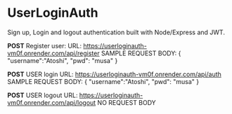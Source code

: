 # UserLoginAuth
Sign up, Login and logout authentication built with Node/Express and JWT.


**POST**
Register user:
URL: https://userloginauth-vm0f.onrender.com/api/register
SAMPLE REQUEST BODY: 
{
    "username":"Atoshi",
    "pwd": "musa"
}

**POST**
USER login
URL: https://userloginauth-vm0f.onrender.com/api/auth
SAMPLE REQUEST BODY:
{
    "username":"Atoshi",
    "pwd": "musa"
}

**POST**
USER logout
URL: https://userloginauth-vm0f.onrender.com/api/logout
NO REQUEST BODY
